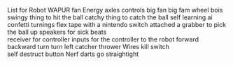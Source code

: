 
List for Robot WAPUR
    fan
    Energy
    axles
    controls
    big fan
    big fam
    wheel bois
    swingy thing to hit the ball
    catchy thing to catch the ball
    self learning ai
    confetti
    turnings 
    flex tape with a nintendo switch attached
    a grabber to pick the ball up
    speakers for sick beats    
    receiver for controller
    inputs for the controller to the robot
        forward
        backward
        turn
        turn left
        catcher
        thrower
    Wires
    kill switch    
    self destruct button
    Nerf darts
    go straightight